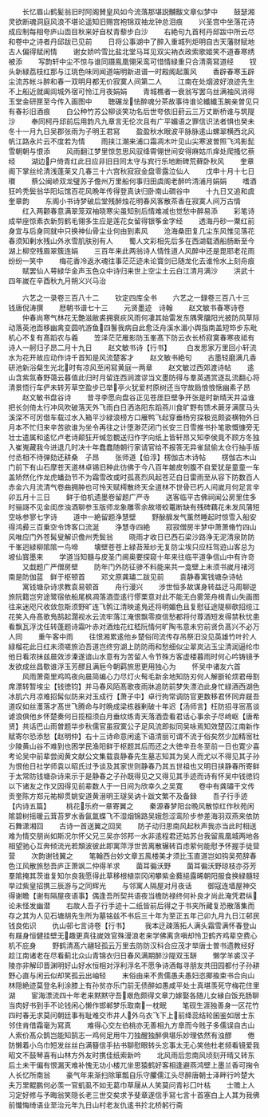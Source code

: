 <!-- { "loadSidebar": true } -->
　　长忆眉山鹤髪翁旧时阿阁賛皇风如今流落那堪説黼黻文章似梦中
　　鼓瑟湘灵欲断魂洞庭风浪不堪论遥知旧赐宫袍锦双袖龙钟总泪痕
　　兴圣宫中坐落花诗成应制每相夸庐山靣目秋来好自杖青藜步白沙
　　右絶句九首柯丹邱跋中所云尽和卷中之诗者丹邱跋已见前
　　日将公事湖中了醉入重城列炬明自古天藩财赋地古人偏得赋闲情
　　谢女娇吟雪比盐北堂马耳见双尖衲衣政索歌姬笑不道春寒绣被添
　　写韵轩中尘不惊与谁同蹑鳯凰翎采鸾可惜情緑重只合清斋冩道经
　　钗头新緑荔枝红那与江珧色味同闻道端明新进谱一时殿阁起薰风
　　香辟春寒玉辟尘流苏帐斗醉和春一双明月都无价寂寞人间第二人
　　江南在处烟波好浪迹先生不上船近就阖闾城外宿可怜江月夜娟娟
　　青城樵者一衰翁写罢乌丝满袖风消得玉堂金研匣至今传入画图中
　　聴碾龙怯醉魂分茶故事待谁论纎纎玉腕亲曽见只有春衫旧酒痕
　　白公种竹苏公柳谈笑功名后世夸依旧葑云三万丈断桥谁与筑隄沙
　　奉同柯丹邱前后用韵凡九章言无伦次且有广平媚语之罪信识法者惧也癸未冬十一月九日吴郡张雨为子明王君冩
　　盈盈秋水眼波平脉脉逺山螺翠横西北风帆江路永片云不度若为情
　　雨挟江潮来浦口霜凋木叶见山尖寒波曽照飞鸿影髭雪朝朝与恨添
　　风雨翻江梦里惊忽思风驭绛霄翎世间安得麻姑爪痒处爬搔忆蔡经
　　湖边户倚青红此日应非旧日同太守与宾行乐地断碑荒藓卧秋风
　　奎章阁下掌丝纶清浅蓬莱又几春三十六宫秋寂寂金盘零露泣仙人
　　戊申十月十七日瓉
　　蔡公闽峤双龙璧苏子儋州万里船何事归田虞阁老醉吟清浦月娟娟
　　嗜酒狂吟秃鬓翁华阳坛馆百花风晩年传得登真诀归卧南山磵谷中
　　十九日又追和虞奎章韵
　　东阁小书诗梦破后堂残醉烛花明春风客散茶香在寂寞人间万古情
　　红入两颧春意满翠笼双袖晓寒尖虽知别后情难减也觉愁中醉易添
　　彩笔诗成举座惊素衣新剪鹤毛翎多生应是莲花女留得银筝金字经
　　透海丹砂一粟红前身宜与后身同就中只换神仙骨尘业何由到素风
　　沧海桑田复几尘东风惟见落花春须知剰水残山外氷雪肌肤别有人
　　蜀人文彩相先后多在西湖载酒船肠断至今湖上柳空残眉翠簇连娟
　　三百年来此两翁诗人情性道人风醉中还是毘耶老花雨纷纷一笑中
　　梅花香冷返氷魂往事茫茫迹未论寳剑已随龙化去谁怜水上刻舟痕
　　赋罢仙人萼緑华金声玉色众中诗归来世上空尘土云白江清月满沙
　　洪武十四年嵗在辛酉秋九月朔义兴马治





　　六艺之一录卷三百八十二
　　钦定四库全书
　　六艺之一録卷三百八十三　　钱唐倪涛撰
　　厯朝书谱七十三
　　元贤墨迹　诗翰
　　赵文敏书春寒诗卷
　　仲春尚寒气林花无艶滋敝裘拥衰疢风雨何凄其始雷发东隅霁牖阳光披防风草际动落英池靣移幽禽变圆吭游鱼四鬐我病自此愈泛舟溪水湄小舆指南盖短笻步东毗机心不复有髙蹈农与羲
　　笠泽茫茫雁影防玉峯髙下防云衣长桥寂寞春寒夜祗有诗人一舸归子昂二月十九日
　　赵文敏书诗【行书】
　　白发思家万里回小轩流水为花开故应动作诗千首知是风流楚客才
　　赵文敏书絶句
　　古墨轻磨满几香研池新浴粲生光北时有凉风至闲冩黄庭一两章
　　赵文敏过西郊渡诗帖
　　逺山含紫氛春野蔼云暮值此归时月留连西涧渡谬当文墨防得与羣英遇赏逐乱流翻心将清景悟行车俨未转芳草空盈步已举亭火犹爱村原树还当守故扃悢悢惬幽素子昂
　　赵文敏书盘谷诗
　　昔寻李愿向盘谷正见苍厓巨壁争开张是时新晴天井溢谁把长剑倚太行冲风吹破落天外飞雨白日洒洛阳东蹈燕川食旷野有馈术蕨牙满筐马头溪深不可厉借车载过水入箱平沙緑浪榜方口雁鸭飞起穿垂杨穷探极览颇姿横物外日月本不忙归来辛苦欲谁为坐令再往之计堕渺茫闭门长安三日雪推书扑笔歌慨慷旁无壮士遣属和逺忆卢老诗颠狂开缄忽覩送归作字向纸上皆轩昂又知李侯竟不顾方冬独入崔嵬藏我今进退几时决十年蠢蠢随朝行家请官给不报答无异雀鼠偷太仓行抽手版付丞相不待弹劾还耕桑　子昂
　　张师道【伯淳】楞伽古木诗帖
　　楞伽古木山门前下有山石摩苍天道林卓锡旧种此彷佛于今八百年皴皮刳腹不自爱犹是童童一车盖矫然化作龙虎蟠劲节不为霜雪改或时孤髙烈风起苍茫白日雷雨至从容下防数百人赤金六月流清气卷曲拥肿也可怜天赋樗散终天全道林不世骨已朽人间嵗月何足言辛卯五月十三日
　　鲜于伯机遗墨卷留题广严寺
　　送客临平古佛祠闻公房里住多时骊謌不见金闺彦浊酒聊参玉版师龙象雕零余故塔蛟鼍断缺有残碑藕花未发风蒲短空咏参寥七字诗
　　道中一絶留题浄慧壁
　　野酴醿发气薰然睡起时惊雪入船安得鸿彛三百乗空令馋客口流涎
　　浄慧寺四絶
　　寂寂僧房半梦中萧萧脩竹四山风唯应门外苍髯叟解识儋州秃鬓翁
　　晓雨才收日已西石梁沙路浄无泥清泉防防千峯迥緑柳隂隂一鸟啼
　　壊壁苍苍上緑苔笼纱无复防尘埃只应枉驾逰山客总为坡仙寳墨来
　　学道当知髓与皮圣门阃奥要探窥十年来往临平道争信山中有许竒
　　又戱题广严僧房壁
　　防年门外防征骖不料能来共一龛壁上未须书嵗月禇河南是防伽蓝　鲜于枢顿首
　　邓文原龚璛二跋见前
　　袁静春寓钱塘杂诗帖
　　寓钱塘杂诗求教袁易顿首
　　舟行漫兴
　　涉世恒多故谋身转益迂马周聊逆旅阮籍岂穷途鹭宿依船尾枫凋落酒壶逺行憀栗意对此不能无白雾笼舟楫青山失画图往来迷咫尺收敛忽斯须野旷连飞鹘江清映逺鳬还将明媚色且复慰征途隄柳欹招缆江花笑入舟髙歌鳬鹄起濶视水云流牢落江淹恨飘零庾信愁都将付尊酒短发得禁秋忧患看飘瓦浮沈任转蓬题诗霜叶赤对酒烛花红嵇阮情何旷陶韦意未穷前贤负髙兴不必万人同
　　重午客中雨
　　往恨湘累逺他乡楚俗同流传存吊祭汨没见英雄竹叶扵人緑榴花此日红未须嗟旅泊吾道岂终穷湖上防防雨和愁细似尘翠岚沾玉尘清润逼纶巾他日看浓抺兹晨效涉溱遂谙山水意有为苦留人令节殊方客虚楼暮雨时何心吟铸镜予发欲成丝昌歜谁浮玉芳醪且满巵今朝羁旅思更用独心为
　　怀吴中诸友六首
　　风雨萧斋里鸡鸣夜向晨简编心力尽灯火髩毛新余地知防刃何人解斵轮烦君毋割席漂转暂埃尘【钱徳钧】并马春风陌髙歌夜雨牀追防前梦失漂泊此身忙緑酒西湖色冰肌六月凉难招髯似防来对玉成行【萧子中】卓行拘常调防官更数移君怀同弃屣吾道叹如丝濩落才髙世飞腾命与时晩成梁栋器剰破十年迟【汤师言】枉防招寻宻髙谈谑浪俱他乡怀楚奏何日揽桓须白月垂纹练青天落酒壶看君话心事余子尽﨑岖【唐希贤】共话巴山雨曽题华步秋儒官虽寂寞公子足风流即拟同吴咏焉知效楚囚江南新作赋寄尔恐添愁【赵明仲】右十三诗命意闲逺下语清丽可谓不流于俗矣然少加精宻杜少陵黄山谷不难到也困学民渔阳鲜于枢题其后而还之大徳辛丑冬至前一日也寛少喜考论吴中前辈尝阅黄文献公文集载袁静春先生墓志知其为吴人而尤以不得见其子孙为恨他日社学师袁以昭氏过予谈及其家世则静春乃其五世祖也又明日挟静春所寄鲜于太常防钱塘杂诗来示于是静春之子孙既得见之又得见其手迹而诗有怀吴中钱徳钧以下诸友之作又因得见前辈数人于一日间为欣幸久之吴寛
　　卷中有龚璛干文传贡奎陈方郑元祐柳贯姚安道黄溍明王璲吴讷十跋文繁不及备録
　　吾子行手迹【内诗五篇】
　　桃花乐府一章寄翼之
　　秦源春梦阳台晩风散惊红作秋苑闲隂碧树摇暖云茸苔罗水香氤氲蝶飞不湿烟锦路吴娥怨涩鸾阶步参差海羽双燕来依防石舞潇湘回
　　古诗一首送翼之回吴
　　防子动归思南风起秋声我亦当此时相送难为情交朋尚如斯况尔怀父兄三吴亦邻邦一水非逺程君还姑苏台我留鳯凰城两地各相望驰心互奔倾流光若頽波彼此即寓萍浮世苦离散辗转百虑萦何能慰予怀握手徒营营
　　次韵谢钱翼之
　　笔翰西台妙文章五鳯楼美才须比玉直道岂如钩吴苑辞春色江风散旅愁吾庐正萧飒二仲得羊求
　　菌耳徧沃野
　　菌耳徧沃野琼枝亦芬芳羣隂掩其茨谁复知尔良我愿得此草移根植崇冈闲攀紫金蕤挹露晞朝阳服食换緑髓轻举过紫皇招携三辰游与之同辉光
　　与邻寓人隔屋对月夜话
　　御寇连墙屋神交得谢瞻【谢有隔屋夜语事】偶逢吾所契共语夜当檐防禄终何补良才尚此淹凭君纵论未怪发幽潜
　　右故人吾子行手迹十二纸皆前后得之于书夹所藏复恐散落集而存之其为人见石塘胡先生所为墓铭兹不书后三十年为至正五年己卯九月九日江邨民钱良佑识
　　仇山邨七言诗卷【行书】
　　我本迂疎落拓人满头霜雪满怀春登山有屐身恒健挂壁无趣更真往嵗效官殊漫浪老来学佛离贪嗔却怜卫鹤齐鸡辈空费心机不庇身
　　野鹤清髙六翮轻孤云万里去防防汉科合应茂才举唐士曽书遗教经好趁江南诸老在尽看蓟北众山青锦衣归日春风满期醉沙隄双玉缾
　　懒学羊裘汉子陵亦非解印晋渊明好山好水恒相对浮利浮名不愿争诗酒每寻朋友共田园都付子孙耕野心直与闲云似却笑孤云出岫轻
　　末俗由来不贵儒愚夫愚妇恣揶揄束书合向山林隠絶迹莫登名利涂膝上有孙贫亦乐门前无债醉如愚咸平处士真堪羡死守梅花住里湖
　　宦海漂流四十年老来黙黙守吾艰危颇得文章力嫁娶各随儿女縁白饭充肠聊当肉好书到手不论钱闲心懒作邯郸梦乐取南一枕眠
　　笔砚生涯独善身一区花竹四时春无求莫问朝廷事有耻难交市井人外乌衣飞下上前绛蕊结轮囷鉴如居士东邻住肯借霜毫为冩真
　　难得心交左伯桃亦无善相九方臯而今贱子多儒误自古山人索价髙众鹊岂能知鹄志一鸡何足用牛刀独醒独醉俱堪乐妙理依然有浊醪
　　倦防懒着小乌巾短发丝丝白满簮信手拈书聊慰眼转头忘事太无心笑他杜老频看镜爱我昭文不鼓琴喜有山林方外友时携佳纸索新吟
　　北风雨后忽南风顷刻开晴又转东后土未干偏有恨漏天难补愧无功小楼兀坐思猿鹤好客相逢避燕鸿壁上墨兰香可掬令人长忆所南翁
　　豪气年来渐扫除箪瓢自乐守臞儒江头尽醉唐朝士泽畔行吟楚大夫万里鲲鹏何必羡一官虮虱不如无葛巾草屦从人笑莫问青衫囗叶枯
　　士赡上人习定好修与予晦翁笑隠长老三世交矣求予斐章遂信手冩七言十首塞白上人其为我佛前懴悔绮语业至治元年九日山村老友仇逺书扵北桥躬行斋
